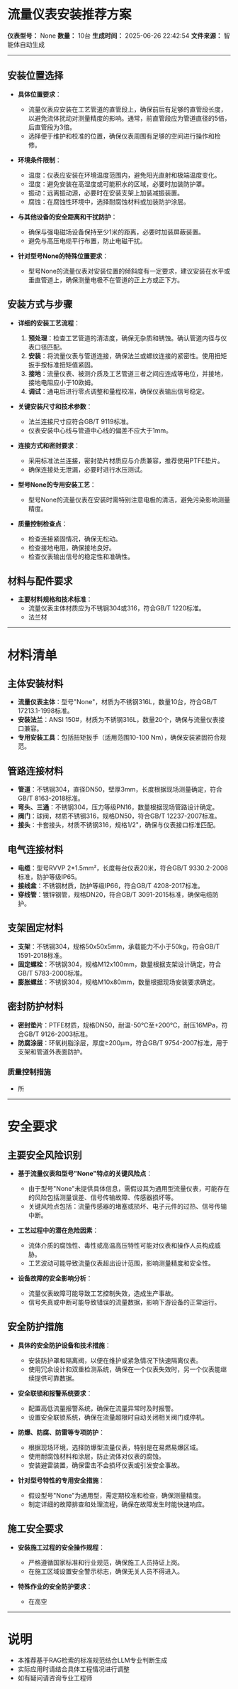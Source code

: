 # 流量仪表安装推荐方案

**仪表型号：** None
**数量：** 10台
**生成时间：** 2025-06-26 22:42:54
**文件来源：** 智能体自动生成

---

## 安装位置选择

- **具体位置要求**：
  - 流量仪表应安装在工艺管道的直管段上，确保前后有足够的直管段长度，以避免流体扰动对测量精度的影响。通常，前直管段应为管道直径的5倍，后直管段为3倍。
  - 选择便于维护和校准的位置，确保仪表周围有足够的空间进行操作和检修。

- **环境条件限制**：
  - 温度：仪表应安装在环境温度范围内，避免阳光直射和极端温度变化。
  - 湿度：避免安装在高湿度或可能积水的区域，必要时加装防护罩。
  - 振动：远离振动源，必要时在安装支架上加装减振装置。
  - 腐蚀：在腐蚀性环境中，选择耐腐蚀材料或加装防护涂层。

- **与其他设备的安全距离和干扰防护**：
  - 确保与强电磁场设备保持至少1米的距离，必要时加装屏蔽装置。
  - 避免与高压电缆平行布置，防止电磁干扰。

- **针对型号None的特殊位置要求**：
  - 型号None的流量仪表对安装位置的倾斜度有一定要求，建议安装在水平或垂直管道上，确保测量电极不在管道的正上方或正下方。

## 安装方式与步骤

- **详细的安装工艺流程**：
  1. **预处理**：检查工艺管道的清洁度，确保无杂质和锈蚀。确认管道内径与仪表口径匹配。
  2. **安装**：将流量仪表与管道连接，确保法兰或螺纹连接的紧密性。使用扭矩扳手按标准扭矩值紧固。
  3. **接地**：流量仪表、被测介质及工艺管道三者之间应连成等电位，并接地，接地电阻应小于10欧姆。
  4. **调试**：通电后进行零点调整和量程校准，确保仪表输出信号稳定。

- **关键安装尺寸和技术参数**：
  - 法兰连接尺寸应符合GB/T 9119标准。
  - 仪表安装中心线与管道中心线的偏差不应大于1mm。

- **连接方式和密封要求**：
  - 采用标准法兰连接，密封垫片材质应与介质兼容，推荐使用PTFE垫片。
  - 确保连接处无泄漏，必要时进行水压测试。

- **型号None的专用安装工艺**：
  - 型号None的流量仪表在安装时需特别注意电极的清洁，避免污染影响测量精度。

- **质量控制检查点**：
  - 检查连接紧固情况，确保无松动。
  - 检查接地电阻，确保接地良好。
  - 检查仪表输出信号的稳定性和准确性。

## 材料与配件要求

- **主要材料规格和技术标准**：
  - 流量仪表主体材质应为不锈钢304或316，符合GB/T 1220标准。
  - 法兰材

---

# 材料清单
## 主体安装材料
- **流量仪表主体**：型号"None"，材质为不锈钢316L，数量10台，符合GB/T 17213.1-1998标准。
- **安装法兰**：ANSI 150#，材质为不锈钢316L，数量20个，确保与流量仪表接口兼容。
- **专用安装工具**：包括扭矩扳手（适用范围10-100 Nm），确保安装紧固符合规范。

## 管路连接材料
- **管道**：不锈钢304，直径DN50，壁厚3mm，长度根据现场测量确定，符合GB/T 8163-2018标准。
- **弯头、三通**：不锈钢304，压力等级PN16，数量根据现场管路设计确定。
- **阀门**：球阀，材质不锈钢316，规格DN50，符合GB/T 12237-2007标准。
- **接头**：卡套接头，材质不锈钢316，规格1/2"，确保与仪表接口标准匹配。

## 电气连接材料
- **电缆**：型号RVVP 2*1.5mm²，长度每台仪表20米，符合GB/T 9330.2-2008标准，防护等级IP65。
- **接线盒**：不锈钢材质，防护等级IP66，符合GB/T 4208-2017标准。
- **穿线管**：镀锌钢管，规格DN20，符合GB/T 3091-2015标准，确保电缆防护。

## 支架固定材料
- **支架**：不锈钢304，规格50x50x5mm，承载能力不小于50kg，符合GB/T 1591-2018标准。
- **固定螺栓**：不锈钢304，规格M12x100mm，数量根据支架设计确定，符合GB/T 5783-2000标准。
- **膨胀螺丝**：不锈钢304，规格M10x80mm，数量根据现场安装要求确定。

## 密封防护材料
- **密封垫片**：PTFE材质，规格DN50，耐温-50℃至+200℃，耐压16MPa，符合GB/T 9126-2003标准。
- **防腐涂层**：环氧树脂涂层，厚度≥200μm，符合GB/T 9754-2007标准，用于支架和管道外表面防护。

### 质量控制措施
- 所

---

# 安全要求
## 主要安全风险识别

- **基于流量仪表和型号"None"特点的关键风险点**：
  - 由于型号"None"未提供具体信息，需假设其为通用型流量仪表，可能存在的风险包括测量误差、信号传输故障、传感器损坏等。
  - 关键风险点包括：流量传感器的堵塞或损坏、电子元件的过热、信号传输中断。

- **工艺过程中的潜在危险因素**：
  - 流体介质的腐蚀性、毒性或高温高压特性可能对仪表和操作人员构成威胁。
  - 工艺波动可能导致流量仪表超出设计范围，影响测量精度和安全性。

- **设备故障的安全影响分析**：
  - 流量仪表故障可能导致工艺控制失效，造成生产事故。
  - 信号失真或中断可能导致错误的流量数据，影响下游设备的正常运行。

## 安全防护措施

- **具体的安全防护设备和技术措施**：
  - 安装防护罩和隔离阀，以便在维护或紧急情况下快速隔离仪表。
  - 使用冗余设计和双重检测系统，确保在一个仪表失效时，另一个仪表能继续提供可靠数据。

- **安全联锁和报警系统要求**：
  - 配置高低流量报警系统，确保在流量异常时及时报警。
  - 设置安全联锁系统，确保在流量超限时自动关闭相关阀门或停机。

- **防爆、防腐、防雷等专项防护**：
  - 根据现场环境，选择防爆型流量仪表，特别是在易燃易爆区域。
  - 使用耐腐蚀材料和涂层，防止流体对仪表的腐蚀。
  - 安装避雷装置，确保雷击不会损坏仪表或引发安全事故。

- **针对型号特性的专用安全措施**：
  - 假设型号"None"为通用型，需定期校准和检查，确保测量精度。
  - 制定详细的故障排查和处理流程，确保在故障发生时能快速响应。

## 施工安全要求

- **安装施工过程的安全操作规程**：
  - 严格遵循国家标准和行业规范，确保施工人员持证上岗。
  - 在施工区域设置安全警示标志，确保无关人员不得进入。

- **特殊作业的安全防护要求**：
  - 在高空

---

# 说明
- 本推荐基于RAG检索的标准规范结合LLM专业判断生成
- 实际应用时请结合具体工程情况进行调整
- 如有疑问请咨询专业工程师
